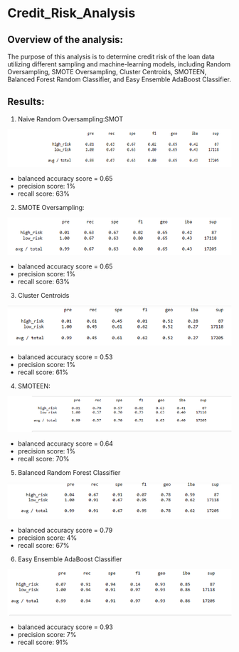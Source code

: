 # Credit_Risk_Analysis

## Overview of the analysis: 
  The purpose of this analysis is to determine credit risk of the loan data utilizing different sampling and machine-learning models, including Random Oversampling, SMOTE Oversampling, Cluster Centroids, SMOTEEN, Balanced Forest Random Classifier, and Easy Ensemble AdaBoost Classifier.  

## Results: 

1) Naive Random Oversampling:SMOT

![Naive Random Oversampling](Resources/Naive_Random_Oversampling.png)
  
  * balanced accuracy score = 0.65
  * precision score: 1%
  * recall score: 63%

2) SMOTE Oversampling:

![SMOTE Oversampling](Resources/SMOTE_Oversampling.png)

  * balanced accuracy score = 0.65
  * precision score: 1%
  * recall score: 63%
 
3) Cluster Centroids

![Cluster Centroids](Resources/Cluster_Centroids.png)

  * balanced accuracy score = 0.53
  * precision score: 1%
  * recall score: 61%

4) SMOTEEN:

![SMOTEEN](Resources/SMOTEEN.png)

  * balanced accuracy score = 0.64
  * precision score: 1%
  * recall score: 70%

5) Balanced Random Forest Classifier

![Balanced Random Forest Classifier](Resources/Balanced_Random_Forest_Classifier.png)

  * balanced accuracy score = 0.79
  * precision score: 4%
  * recall score: 67%

6) Easy Ensemble AdaBoost Classifier

![Easy Ensemble AdaBoost Classifier](Resources/Easy_Ensemble_AdaBoost_Classifier.png)

  * balanced accuracy score = 0.93
  * precision score: 7%
  * recall score: 91%
  
